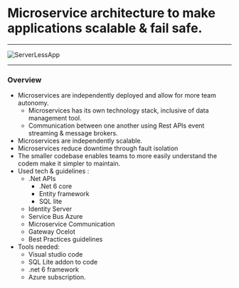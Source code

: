 # Microservice architecture to make applications scalable & fail safe.
---

![ServerLessApp]()

---
### Overview
 * Microservices are independently deployed and allow for more team autonomy.
    * Microservices has its own technology stack, inclusive of data management tool.
    * Communication between one another using Rest APIs event streaming & message brokers.
 * Microservices are independently scalable.
 * Microservices reduce downtime through fault isolation
 * The smaller codebase enables teams to more easily understand the codem make it simpler to maintain.
 * Used tech & guidelines :
    * .Net APIs
        * .Net 6 core
        * Entity framework
        * SQL lite
    * Identity Server
    * Service Bus Azure
    * Microservice Communication
    * Gateway Ocelot
    * Best Practices guidelines
* Tools needed:
    * Visual studio code
    * SQL Lite addon to code
    * .net 6 framework
    * Azure subscription.